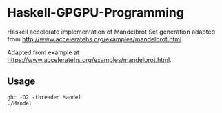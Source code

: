 # Haskell-GPGPU-Programming

Haskell accelerate implementation of Mandelbrot Set generation adapted from http://www.acceleratehs.org/examples/mandelbrot.html

Adapted from example at https://www.acceleratehs.org/examples/mandelbrot.html.

## Usage
```
ghc -O2 -threaded Mandel
./Mandel 
```
